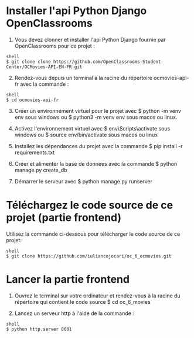 # Installer l'api Python Django OpenClassrooms

1. Vous devez clonner et installer l'api Python Django fournie par OpenClassrooms pour ce projet :

```
shell
$ git clone clone https://github.com/OpenClassrooms-Student-Center/OCMovies-API-EN-FR.git
```

2. Rendez-vous depuis un terminal à la racine du répertoire ocmovies-api-fr avec la commande :

```
shell
$ cd ocmovies-api-fr
```

3. Créer un environnement virtuel pour le projet avec $ python -m venv env sous windows ou $ python3 -m venv env sous macos ou linux.

4. Activez l'environnement virtuel avec $ env\Scripts\activate sous windows ou $ source env/bin/activate sous macos ou linux

5. Installez les dépendances du projet avec la commande $ pip install -r requirements.txt

6. Créer et alimenter la base de données avec la commande $ python manage.py create_db

7. Démarrer le serveur avec $ python manage.py runserver

# Téléchargez le code source de ce projet (partie frontend)

Utilisez la commande ci-dessous pour télécharger le code source de ce projet:

```
shell
$ git clone https://github.com/iuliancojocari/oc_6_ocmovies.git
```

# Lancer la partie frontend

1. Ouvrez le terminal sur votre ordinateur et rendez-vous à la racine du répertoire qui contient le code source $ cd oc_6_movies

2. Lancez un serveur http à l'aide de la commande :

```
shell
$ python http.server 8001
```
